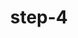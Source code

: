 ---
layout: post
title:  "step-4"
contentType: "technical"
video: assets/images/plant-video-4.mp4
---